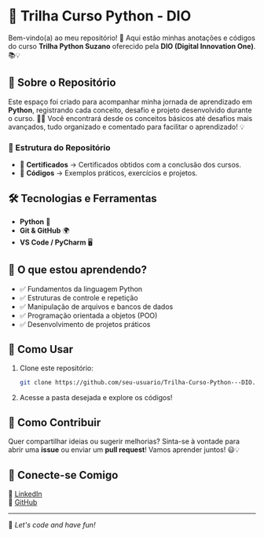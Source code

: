 # 🐍 Trilha Curso Python - DIO

Bem-vindo(a) ao meu repositório! 🚀 Aqui estão minhas anotações e códigos do curso **Trilha Python Suzano** oferecido pela **DIO (Digital Innovation One)**. 📚💡

## 📌 Sobre o Repositório
Este espaço foi criado para acompanhar minha jornada de aprendizado em **Python**, registrando cada conceito, desafio e projeto desenvolvido durante o curso. 📝✨ Você encontrará desde os conceitos básicos até desafios mais avançados, tudo organizado e comentado para facilitar o aprendizado! 💡

### 📂 Estrutura do Repositório
- 📁 **Certificados** → Certificados obtidos com a conclusão dos cursos.
- 📁 **Códigos** → Exemplos práticos, exercícios e projetos.

## 🛠️ Tecnologias e Ferramentas
- **Python** 🐍
- **Git & GitHub** 🌍
- **VS Code / PyCharm** 🖥️

## 🎯 O que estou aprendendo?
- ✅ Fundamentos da linguagem Python  
- ✅ Estruturas de controle e repetição  
- ✅ Manipulação de arquivos e bancos de dados  
- ✅ Programação orientada a objetos (POO)  
- ✅ Desenvolvimento de projetos práticos  

## 🚀 Como Usar
1. Clone este repositório:
   ```sh
   git clone https://github.com/seu-usuario/Trilha-Curso-Python---DIO.git
   ```
2. Acesse a pasta desejada e explore os códigos!

## 🤝 Como Contribuir
Quer compartilhar ideias ou sugerir melhorias? Sinta-se à vontade para abrir uma **issue** ou enviar um **pull request**! Vamos aprender juntos! 😃💡

## 📌 Conecte-se Comigo
🔗 [LinkedIn](https://www.linkedin.com/in/bianca-soares-a18302216/)  
🔗 [GitHub](https://github.com/ibellatrxx)  

---
🚀 _Let's code and have fun!_

